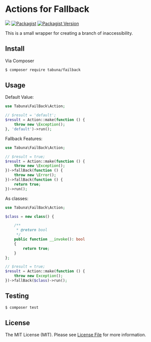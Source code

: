 # Actions for Fallback



<a href="https://travis-ci.org/tabuna/failback/"><img src="https://travis-ci.org/tabuna/failback.svg?branch=master"></a>
<a href="https://packagist.org/packages/tabuna/failback"><img alt="Packagist" src="https://img.shields.io/packagist/dt/tabuna/failback.svg"></a>
<a href="https://packagist.org/packages/tabuna/failback"><img alt="Packagist Version" src="https://img.shields.io/packagist/v/tabuna/failback.svg"></a>


This is a small wrapper for creating a branch of inaccessibility. 

## Install

Via Composer

``` bash
$ composer require tabuna/failback
```

## Usage


Default Value:
```php
use Tabuna\FailBack\Action;

// $result = 'default';
$result = Action::make(function () {
    throw new \Exception();
}, 'default')->run();
```

Fallback Features:
```php
use Tabuna\FailBack\Action;

// $result = true;
$result = Action::make(function () {
    throw new \Exception();
})->fallBack(function () {
    throw new \Error();
})->fallBack(function () {
    return true;
})->run();
```


As classes:
```php
use Tabuna\FailBack\Action;

$class = new class() {

    /**
     * @return bool
     */
    public function __invoke(): bool
    {
        return true;
    }
};

// $result = true;
$result = Action::make(function () {
    throw new Exception();
})->fallBack($class)->run();
```

## Testing

``` bash
$ composer test
```

## License

The MIT License (MIT). Please see [License File](LICENSE.md) for more information.
